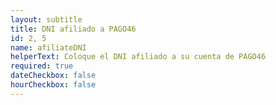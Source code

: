 ```yaml
---
layout: subtitle
title: DNI afiliado a PAGO46
id: 2, 5
name: afiliateDNI
helperText: Coloque el DNI afiliado a su cuenta de PAGO46
required: true
dateCheckbox: false
hourCheckbox: false
---
```

